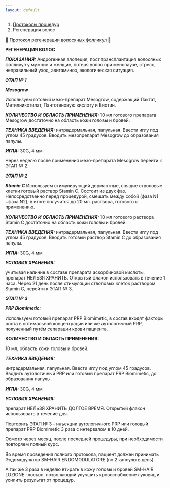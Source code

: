 ```yaml
---
layout: default
---
```


<nav aria-label="breadcrumb">
  <ol class="breadcrumb">
    <li class="breadcrumb-item"><a href="./">Протоколы процедур</a></li>
    <li class="breadcrumb-item active" aria-current="page">Регенерация волос</li>
  </ol>
</nav>

<div class="list-group">
  <a href="https://disk.yandex.ru/i/7_Kp6KdUEEvhXQ" class="list-group-item list-group-item-action" aria-current="true">👀 Протокол регенерации волосяных фолликул 🎦</a>

</div>

**РЕГЕНЕРАЦИЯ ВОЛОС**

**_ПОКАЗАНИЯ:_** Андрогенная алопеция, пост трансплантация волосяных фолликул у мужчин и женщин, потеря волос при менопаузе, стресс, неправильный уход, авитаминоз, экологическая ситуация.

**_ЭТАП № 1_**

**_Mesogrow_**

Используем готовый мезо-препарат Mesogrow, содержащий Лактат, Метилникотилат, Пантотеновую кислоту и Биотин.

**_КОЛИЧЕСТВО И ОБЛАСТЬ ПРИМЕНЕНИЯ:_** 10 мл готового препарата Mesogrow достаточно на область кожи головы и бровей.

**_ТЕХНИКА ВВЕДЕНИЯ:_** интрадермальная, папульная. Ввести иглу под углом 45 градусов. Вводить мезопрепарат Mesogrow до образования папулы.

**_ИГЛА:_** 30G, 4 мм

Через неделю после применения мезо-препарата Mesogrow перейти к ЭТАП № 2.

**_ЭТАП № 2_**

**_Stamin С_**
Используем стимулирующий дормантные, спящие стволовые клетки готовый раствор Stamin C. Состоит из двух фаз. Непосредственно перед процедурой, смешать между собой (фаза N1 +фаза N2), в итоге получится до 20 мл. раствора, готового к применению.

**_КОЛИЧЕСТВО И ОБЛАСТЬ ПРИМЕНЕНИЯ:_** 10 мл готового раствора Stamin C достаточно на область кожи головы и бровей.

**_ТЕХНИКА ВВЕДЕНИЯ:_** интрадермальная, папульная. Ввести иглу под углом 45 градусов. Вводить готовый раствор Stamin C до образования папулы.

**_ИГЛА:_** 30G, 4 мм

**_УСЛОВИЯ ХРАНЕНИЯ:_**

учитывая наличие в составе препарата аскорбиновой кислоты, препарат НЕЛЬЗЯ ХРАНИТЬ. Открытый флакон использовать в течение 1 часа. Через 21 день после стимуляции стволовых клеток раствором Stamin C, перейти к ЭТАП № 3.

**_ЭТАП № 3_**

**_PRP Biomimetic:_**

Используем готовый препарат PRP Biomimetic, в состав входят факторы роста в оптимальной концентрации или же аутологичный PRP, полученный путём сепарации крови пациента.

**КОЛИЧЕСТВО И ОБЛАСТЬ ПРИМЕНЕНИЯ:**

10 мл, область кожи головы и бровей.

**_ТЕХНИКА ВВЕДЕНИЯ:_**

интрадермальная, папульная. Ввести иглу под углом 45 градусов. Вводить аутологичный PRP или готовый препарат PRP Biomimetic, до образования папулы.

**_ИГЛА:_** 30G, 4 мм

**_УСЛОВИЯ ХРАНЕНИЯ:_**

препарат НЕЛЬЗЯ ХРАНИТЬ ДОЛГОЕ ВРЕМЯ. Открытый флакон использовать в течение дня.

Повторить ЭТАП № 3 - инъекции аутологичного PRP или готовый препарат PRP Biomimetic 3 раза с интервалом в 10 дней.

Осмотр через месяц, после последней процедуры, при необходимости повторяем полный курс.

Во время проведения полного протокола, пациент должен принимать Эндомодулятор SM-HAIR ENDOMODULATORE (по 2 капсулы в день).

А так же 3 раза в неделю втирать в кожу головы и бровей SM-HAIR LOZIONE -лосьон, позволяющий улучшить кровоснабжение луковиц и усилить результат от процедур.
